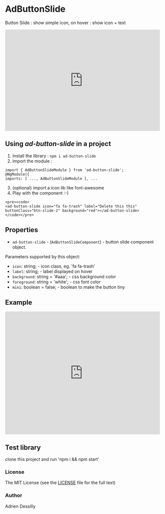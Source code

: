 # AdButtonSlide
[website]: https://adessilly.github.io/ad-button-slide/

Button Slide : show simple icon, on hover : show icon + text

<iframe src="https://stackblitz.com/edit/ad-button-slide?embed=1&file=src/app/app.component.html&hideExplorer=1&hideNavigation=1&view=preview" style="width:100%;height:330px;border:none;"></iframe>

## Using ***ad-button-slide*** in a project

1. Install the library : 
`npm i ad-button-slide`
2. Import the module : 
```
import { AdButtonSlideModule } from 'ad-button-slide';
@NgModule({
imports: [ ..., AdButtonSlideModule ], ...
```
3. (optional) import a icon lib like font-awesome
4. Play with the component :-)
```
<pre><code>
<ad-button-slide icon="fa fa-trash" label="Delete this this" buttonClass="btn-slide-2" background="red"></ad-button-slide>
</code></pre>
```

## Properties

- `ad-button-slide` - (`AdButtonSlideComponent`) - button slide component object.

Parameters supported by this object:

- `icon`: string; - icon class, eg. 'fa fa-trash'
- `label`: string; - label displayed on hover
- `background`: string = '#aaa'; - css background color
- `foreground`: string = 'white'; - css font color
- `mini`: boolean = false; - boolean to make the button tiny

## Example

<iframe src="https://stackblitz.com/edit/ad-button-slide?embed=1&file=src/app/app.component.html&hideNavigation=1&view=preview" style="width:100%;height:400px;border:none;"></iframe>

## Test library

clone this project and run 'npm i && npm start'

### License

The MIT License (see the [LICENSE](https://github.com/valor-software/ng2-file-upload/blob/master/LICENSE) file for the full text)

### Author
Adrien Dessilly
